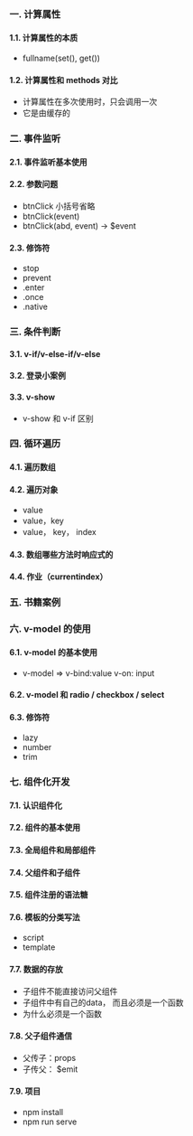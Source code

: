 ### 一. 计算属性
#### 1.1. 计算属性的本质
- fullname(set(), get())

#### 1.2. 计算属性和 methods 对比
- 计算属性在多次使用时，只会调用一次
- 它是由缓存的

### 二. 事件监听
#### 2.1. 事件监听基本使用

#### 2.2. 参数问题
- btnClick 小括号省略
- btnClick(event)
- btnClick(abd, event) -> $event

#### 2.3. 修饰符
- stop
- prevent
- .enter
- .once
- .native


### 三. 条件判断
#### 3.1. v-if/v-else-if/v-else

#### 3.2. 登录小案例

#### 3.3. v-show
- v-show 和 v-if 区别

### 四. 循环遍历
#### 4.1. 遍历数组

#### 4.2. 遍历对象
- value
- value，key
- value， key， index

#### 4.3. 数组哪些方法时响应式的

#### 4.4. 作业（currentindex）

### 五. 书籍案例

### 六. v-model 的使用
#### 6.1. v-model 的基本使用
- v-model => v-bind:value v-on: input

#### 6.2. v-model 和 radio / checkbox / select

#### 6.3. 修饰符
- lazy
- number
- trim

### 七. 组件化开发
#### 7.1. 认识组件化

#### 7.2. 组件的基本使用

#### 7.3. 全局组件和局部组件

#### 7.4. 父组件和子组件

#### 7.5. 组件注册的语法糖

#### 7.6. 模板的分类写法
- script
- template

#### 7.7. 数据的存放
- 子组件不能直接访问父组件
- 子组件中有自己的data， 而且必须是一个函数
- 为什么必须是一个函数

#### 7.8. 父子组件通信
- 父传子：props
- 子传父： $emit

#### 7.9. 项目
- npm install
- npm run serve